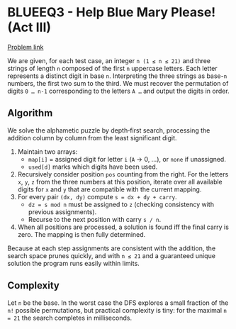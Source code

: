 # BLUEEQ3 - Help Blue Mary Please! (Act III)

[Problem link](https://www.spoj.com/problems/BLUEEQ3/)

We are given, for each test case, an integer `n (1 ≤ n ≤ 21)` and three
strings of length `n` composed of the first `n` uppercase letters.  Each
letter represents a distinct digit in base `n`.  Interpreting the three
strings as base-`n` numbers, the first two sum to the third.  We must
recover the permutation of digits `0 … n-1` corresponding to the letters
`A …` and output the digits in order.

## Algorithm

We solve the alphametic puzzle by depth‑first search, processing the
addition column by column from the least significant digit.

1. Maintain two arrays:
   - `map[i]` = assigned digit for letter `i` (`A` → 0, …), or `none` if
     unassigned.
   - `used[d]` marks which digits have been used.
2. Recursively consider position `pos` counting from the right.
   For the letters `x`, `y`, `z` from the three numbers at this
   position, iterate over all available digits for `x` and `y` that are
   compatible with the current mapping.
3. For every pair `(dx, dy)` compute `s = dx + dy + carry`.
   - `dz = s mod n` must be assigned to `z` (checking consistency with
     previous assignments).
   - Recurse to the next position with carry `s / n`.
4. When all positions are processed, a solution is found iff the final
   carry is zero.  The mapping is then fully determined.

Because at each step assignments are consistent with the addition, the
search space prunes quickly, and with `n ≤ 21` and a guaranteed unique
solution the program runs easily within limits.

## Complexity

Let `n` be the base.  In the worst case the DFS explores a small fraction
of the `n!` possible permutations, but practical complexity is tiny:
for the maximal `n = 21` the search completes in milliseconds.

